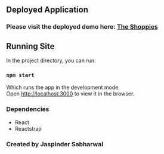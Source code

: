 ## Deployed Application

### Please visit the deployed demo here: [The Shoppies](https://shoppies.jaspinder.net/)


## Running Site

In the project directory, you can run:

### `npm start`

Which runs the app in the development mode.<br />
Open [http://localhost:3000](http://localhost:3000) to view it in the browser.

### Dependencies

- React
- Reactstrap

### Created by Jaspinder Sabharwal